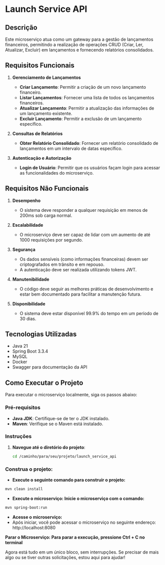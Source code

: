 # Launch Service API


## Descrição
Este microserviço atua como um gateway para a gestão de lançamentos financeiros, permitindo a realização de operações CRUD (Criar, Ler, Atualizar, Excluir) em lançamentos e fornecendo relatórios consolidados.

## Requisitos Funcionais

1. **Gerenciamento de Lançamentos**
    - **Criar Lançamento**: Permitir a criação de um novo lançamento financeiro.
    - **Listar Lançamentos**: Fornecer uma lista de todos os lançamentos financeiros.
    - **Atualizar Lançamento**: Permitir a atualização das informações de um lançamento existente.
    - **Excluir Lançamento**: Permitir a exclusão de um lançamento específico.

2. **Consultas de Relatórios**
    - **Obter Relatório Consolidado**: Fornecer um relatório consolidado de lançamentos em um intervalo de datas específico.

3. **Autenticação e Autorização**
    - **Login de Usuário**: Permitir que os usuários façam login para acessar as funcionalidades do microserviço.

## Requisitos Não Funcionais

1. **Desempenho**
    - O sistema deve responder a qualquer requisição em menos de 200ms sob carga normal.

2. **Escalabilidade**
    - O microserviço deve ser capaz de lidar com um aumento de até 1000 requisições por segundo.

3. **Segurança**
    - Os dados sensíveis (como informações financeiras) devem ser criptografados em trânsito e em repouso.
    - A autenticação deve ser realizada utilizando tokens JWT.

4. **Manutenibilidade**
    - O código deve seguir as melhores práticas de desenvolvimento e estar bem documentado para facilitar a manutenção futura.

5. **Disponibilidade**
    - O sistema deve estar disponível 99.9% do tempo em um período de 30 dias.

## Tecnologias Utilizadas
- Java 21
- Spring Boot 3.3.4
- MySQL
- Docker
- Swagger para documentação da API

## Como Executar o Projeto

Para executar o microserviço localmente, siga os passos abaixo:

### Pré-requisitos
- **Java JDK**: Certifique-se de ter o JDK instalado.
- **Maven**: Verifique se o Maven está instalado.

### Instruções

1. **Navegue até o diretório do projeto**:
   ```bash
   cd /caminho/para/seu/projeto/launch_service_api
### Construa o projeto: 

- **Execute o seguinte comando para construir o projeto:**
 ```bash
mvn clean install
 ```
- **Execute o microserviço: Inicie o microserviço com o comando:**
 ```bash
mvn spring-boot:run
 ```

- **Acesse o microserviço:** 
- Após iniciar, você pode acessar o microserviço no seguinte endereço:
http://localhost:8080

**Parar o Microserviço: Para parar a execução, pressione Ctrl + C no terminal**

Agora está tudo em um único bloco, sem interrupções. Se precisar de mais algo ou se tiver outras solicitações, estou aqui para ajudar!





